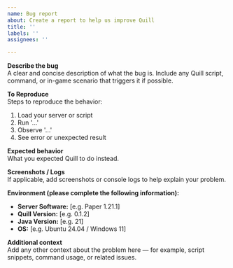 ```yaml
---
name: Bug report
about: Create a report to help us improve Quill
title: ''
labels: ''
assignees: ''

---
```


**Describe the bug**  
A clear and concise description of what the bug is. Include any Quill script, command, or in-game scenario that triggers it if possible.

**To Reproduce**  
Steps to reproduce the behavior:
1. Load your server or script
2. Run '...'
3. Observe '...'
4. See error or unexpected result

**Expected behavior**  
What you expected Quill to do instead.

**Screenshots / Logs**  
If applicable, add screenshots or console logs to help explain your problem.

**Environment (please complete the following information):**
 - **Server Software:** [e.g. Paper 1.21.1]
 - **Quill Version:** [e.g. 0.1.2]
 - **Java Version:** [e.g. 21]
 - **OS:** [e.g. Ubuntu 24.04 / Windows 11]

**Additional context**  
Add any other context about the problem here — for example, script snippets, command usage, or related issues.
